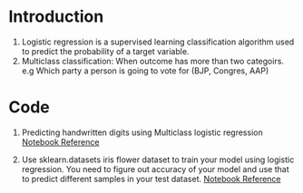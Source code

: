 # Introduction
1. Logistic regression is a supervised learning classification algorithm used to predict the probability of a target variable.
2. Multiclass classification: When outcome has more than two categoirs. e.g Which party a person is going to vote for (BJP, Congres, AAP)

# Code
1. Predicting handwritten digits using Multiclass logistic regression
   [Notebook Reference](Logistic_Regression_Multiclass_Classification.ipynb)
   
2. Use sklearn.datasets iris flower dataset to train your model using logistic regression. You need to figure out accuracy of your model and use that to predict different samples in your test dataset.
   [Notebook Reference](Exercise_Logistic_Regression_Multiclass_Classification.ipynb)
